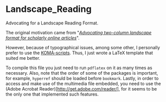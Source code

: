 Landscape_Reading
=================

Advocating for a Landscape Reading Format.

The original motivation came from "[*Advocating two-column landscape format for scholarly online articles*](http://scholardox.wordpress.com/2013/05/29/two-column-landscape-should-be-the-standard-format-of-scholarly-online-articles/)".
    
However, because of typographical issues, among some other, I personally prefer
to use the [KOMA-scripts](http://www.ctan.org/pkg/koma-script). Thus, I
just wrote a LaTeX template that suited me better.

To compile this file you just need to run `pdflatex` on it as many
times as necessary. Also, note that the order of some of the packages is
important, for example, `hyperref` should be loaded before
`bookmark`. Lastly, in order to access and make use of the multimedia
file embedded, you need to use the (Adobe Acrobat Reader)[http://get.adobe.com/reader/],
for it seems to be the only one that implemented such features.
